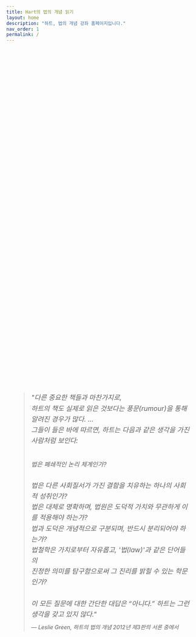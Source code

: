```yaml
---
title: Hart의 법의 개념 읽기
layout: home
description: "하트, 법의 개념 강좌 홈페이지입니다."
nav_order: 1
permalink: /
---
```


<div style="display: flex; justify-content: center; align-items: center; height: 60vh; text-align: left; font-style: italic; font-size: 1.1rem; line-height: 1.6; padding: 1rem;">
  <blockquote> "다른 중요한 책들과 마찬가지로, <br> 
  하트의 책도 실제로 읽은 것보다는 풍문(rumour)을 통해 알려진 경우가 많다. ... <br> 
  그들이 들은 바에 따르면, 하트는 다음과 같은 생각을 가진 사람처럼 보인다: <br> <br> 
  <span style="font-size: 1.0rem; display: block; margin-top: 0.5rem;">법은 폐쇄적인 논리 체계인가?</span> <br> 
  법은 다른 사회질서가 가진 결함을 치유하는 하나의 사회적 성취인가? <br> 
  법은 대체로 명확하며, 법원은 도덕적 가치와 무관하게 이를 적용해야 하는가? <br> 
  법과 도덕은 개념적으로 구분되며, 반드시 분리되어야 하는가? <br> 
  법철학은 가치로부터 자유롭고, '법(law)'과 같은 단어들의 <br> 
  진정한 의미를 탐구함으로써 그 진리를 밝힐 수 있는 학문인가? 
  <br> <br> 이 모든 질문에 대한 간단한 대답은 “아니다.” 
  하트는 그런 생각을 갖고 있지 않다."
  <span style="font-size: 0.9rem; display: block; margin-top: 0.5rem;">— Leslie Green, <em>하트의 법의 개념 2012년 제3판의 서론 중에서</em></span>
  </blockquote>
</div> 

